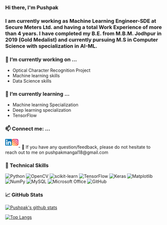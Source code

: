 ### Hi there, I'm Pushpak

<h3 align="left">
I am currently working as Machine Learning Engineer-SDE at Secure Meters Ltd. and having a total Work Experience of more than 4 years. I have completed my B.E. from M.B.M. Jodhpur in 2019 (Gold Medalist) and currently pursuing M.S in Computer Science with specialization in AI-ML. 
</h3> 

### 🔭 I’m currently working on ...
- Optical Character Recognition Project
- Machine learning skills
- Data Science skills
  
### 🌱 I’m currently learning ...
- Machine learning Specialization
- Deep learning specialization
- TensorFlow

### 📫 Connect me: ...
<a href="www.linkedin.com/in/pushpakmangal1803"><img align="left" src="https://raw.githubusercontent.com/pushpakmangal/pushpakmangal/main/images/linkedin.svg" alt="Pushpak Mangal | LinkedIn" width="21px"/></a>
<a href="https://instagram.com/pushpak_mangal"><img align="left" src="https://raw.githubusercontent.com/pushpakmangal/pushpakmangal/main/images/instagram.svg" alt="Pushpak Mangal | Instagram" width="21px"/></a>

</br>
- 💬 If you have any question/feedback, please do not hesitate to reach out to me on pushpakmangal18@gmail.com 

### 💼 Technical Skills
![Python](https://img.shields.io/badge/python-3670A0?style=for-the-badge&logo=python&logoColor=ffdd54)
![OpenCV](https://img.shields.io/badge/opencv-%23white.svg?style=for-the-badge&logo=opencv&logoColor=white)
![scikit-learn](https://img.shields.io/badge/scikit--learn-%23F7931E.svg?style=for-the-badge&logo=scikit-learn&logoColor=white)
![TensorFlow](https://img.shields.io/badge/TensorFlow-%23FF6F00.svg?style=for-the-badge&logo=TensorFlow&logoColor=white)
![Keras](https://img.shields.io/badge/Keras-%23D00000.svg?style=for-the-badge&logo=Keras&logoColor=white)
![Matplotlib](https://img.shields.io/badge/Matplotlib-%23ffffff.svg?style=for-the-badge&logo=Matplotlib&logoColor=black)
![NumPy](https://img.shields.io/badge/numpy-%23013243.svg?style=for-the-badge&logo=numpy&logoColor=white)
![MySQL](https://img.shields.io/badge/mysql-%2300f.svg?style=for-the-badge&logo=mysql&logoColor=white)
![Microsoft Office](https://img.shields.io/badge/Microsoft_Office-D83B01?style=for-the-badge&logo=microsoft-office&logoColor=white)
![GitHub](https://img.shields.io/badge/github-%23121011.svg?style=for-the-badge&logo=github&logoColor=white)

### 📈 GitHub Stats 

[![Pushpak's github stats](https://github-readme-stats.vercel.app/api?username=pushpakmangal)](https://github.com/pushpakmangal)

[![Top Langs](https://github-readme-stats.vercel.app/api/top-langs/?username=pushpakmangal&layout=compact)](https://github.com/pushpakmangal)
